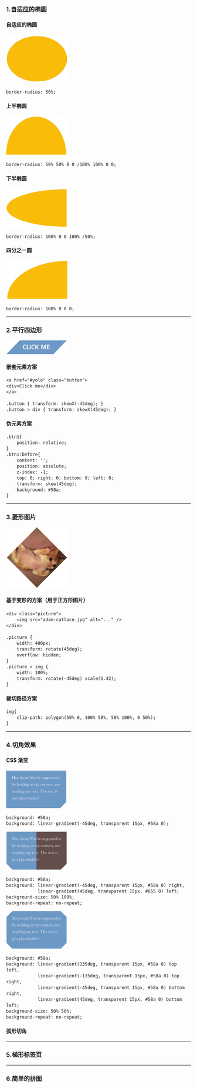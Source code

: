 ### 1.自适应的椭圆
#### 自适应的椭圆
<img src="imgs/001.png">
	
	border-radius: 50%;

#### 上半椭圆
<img src="imgs/002.png">

	border-radius: 50% 50% 0 0 /100% 100% 0 0;

#### 下半椭圆
<img src="imgs/003.png">
	
	border-radius: 100% 0 0 100% /50%;

#### 四分之一圆
<img src="imgs/004.png">

	border-radius: 100% 0 0 0;

----------

### 2.平行四边形
<img src="imgs/005.png">

#### 嵌套元素方案

	<a href="#yolo" class="button">
	<div>Click me</div>
	</a>

	.button { transform: skewX(-45deg); }
	.button > div { transform: skewX(45deg); }

#### 伪元素方案
	.btn1{
		position: relative;
	}
	.btn1:before{
		content: '';
		position: absolute;
		z-index: -1;
		top: 0; right: 0; bottom: 0; left: 0;
		transform: skew(45deg);
		background: #58a;
	}

----------

### 3.菱形图片
<img src="imgs/006.png">

#### 基于变形的方案（用于正方形图片）
	<div class="picture">
		<img src="adam-catlace.jpg" alt="..." />
	</div>

	.picture {
		width: 400px;
		transform: rotate(45deg);
		overflow: hidden;
	}
	.picture > img {
		width: 100%;
		transform: rotate(-45deg) scale(1.42);
	}

#### 裁切路径方案
	img{
		clip-path: polygon(50% 0, 100% 50%, 50% 100%, 0 50%);
	}

----------

### 4.切角效果
####  CSS 渐变
<img src="imgs/007.png">
	
	background: #58a;
	background: linear-gradient(-45deg, transparent 15px, #58a 0);

<img src="imgs/008.png">
	
	background: #58a;
	background:	linear-gradient(-45deg, transparent 15px, #58a 0) right,
				linear-gradient(45deg, transparent 15px, #655 0) left;
	background-size: 50% 100%;
	background-repeat: no-repeat;
	
<img src="imgs/009.png">
	
	background: #58a;
	background:	linear-gradient(135deg, transparent 15px, #58a 0) top left,
				linear-gradient(-135deg, transparent 15px, #58a 0) top right,
				linear-gradient(-45deg, transparent 15px, #58a 0) bottom right,
				linear-gradient(45deg, transparent 15px, #58a 0) bottom left;
	background-size: 50% 50%;
	background-repeat: no-repeat;

#### 弧形切角



----------

### 5.梯形标签页

----------

### 6.简单的拼图

